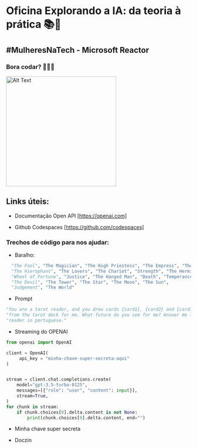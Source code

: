 # Oficina Explorando a IA: da teoria à prática 📚👐

## #MulheresNaTech - Microsoft Reactor

### Bora codar? 👩‍💻💜

<img src="https://media4.giphy.com/media/v1.Y2lkPTc5MGI3NjExOXdxcWgxYnpvaHkxemhzMXV6cjljNmZ0bnNtZGgwOHUzdm8wNjBxMSZlcD12MV9pbnRlcm5hbF9naWZfYnlfaWQmY3Q9Zw/6EWyszhJ2kL3ceQuD2/giphy.gif" width="300" height="300" alt="Alt Text ">

## Links úteis: 

* Documentação Open API [https://openai.com]

* Github Codespaces  [https://github.com/codespaces]  

### Trechos de código para nos ajudar:

- Baralho:

``` python
  "The Fool", "The Magician", "The High Priestess", "The Empress", "The Emperor",
  "The Hierophant", "The Lovers", "The Chariot", "Strength", "The Hermit",
  "Wheel of Fortune", "Justice", "The Hanged Man", "Death", "Temperance",
  "The Devil", "The Tower", "The Star", "The Moon", "The Sun",
  "Judgement", "The World"
```

- Prompt
  
```python
"You are a tarot reader, and you drew cards {card1}, {card2} and {card3} "
"from the tarot deck for me. What future do you see for me? Answer me like a tarot "
"reader in portuguese."
```

- Streaming do OPENAI

```python
from openai import OpenAI

client = OpenAI(
     api_key = "minha-chave-super-secreta-aqui"
)


stream = client.chat.completions.create(
    model="gpt-3.5-turbo-0125",
    messages=[{"role": "user", "content": input}],
    stream=True,
)
for chunk in stream:
    if chunk.choices[0].delta.content is not None:
        print(chunk.choices[0].delta.content, end="")
```

- Minha chave super secreta
* Doczin

